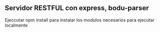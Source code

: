 ##  Servidor RESTFUL con express, bodu-parser

Ejeccutar npm install  para instalar los modulos necesarios para ejecutar localmente

